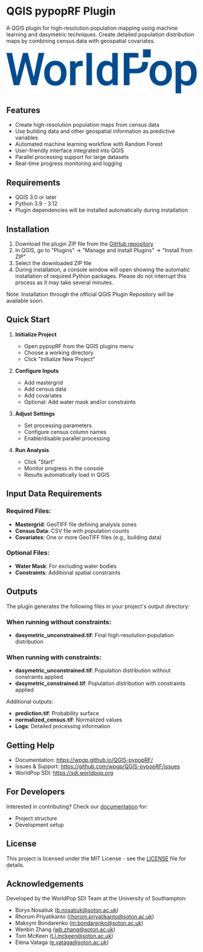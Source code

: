 # QGIS pypopRF Plugin

A QGIS plugin for high-resolution population mapping using machine learning and dasymetric techniques. Create detailed population distribution maps by combining census data with geospatial covariates.

![WorldPop SDI](wp_logo.png)

## Features

- Create high-resolution population maps from census data
- Use building data and other geospatial information as predictive variables
- Automated machine learning workflow with Random Forest
- User-friendly interface integrated into QGIS
- Parallel processing support for large datasets
- Real-time progress monitoring and logging

## Requirements

- QGIS 3.0 or later
- Python 3.9 - 3.12
- Plugin dependencies will be installed automatically during installation

## Installation

1. Download the plugin ZIP file from the [GitHub repository](https://github.com/wpgp/QGIS-pypopRF/releases)
2. In QGIS, go to "Plugins" → "Manage and Install Plugins" → "Install from ZIP"
3. Select the downloaded ZIP file
4. During installation, a console window will open showing the automatic installation of required Python packages. Please do not interrupt this process as it may take several minutes.

Note: Installation through the official QGIS Plugin Repository will be available soon.


## Quick Start

1. **Initialize Project**
   - Open pypopRF from the QGIS plugins menu
   - Choose a working directory
   - Click "Initialize New Project"

2. **Configure Inputs**
   - Add mastergrid
   - Add census data
   - Add covariates
   - Optional: Add water mask and/or constraints

3. **Adjust Settings**
   - Set processing parameters
   - Configure census column names
   - Enable/disable parallel processing

4. **Run Analysis**
   - Click "Start"
   - Monitor progress in the console
   - Results automatically load in QGIS

## Input Data Requirements

### Required Files:
- **Mastergrid**: GeoTIFF file defining analysis zones
- **Census Data**: CSV file with population counts
- **Covariates**: One or more GeoTIFF files (e.g., building data)

### Optional Files:
- **Water Mask**: For excluding water bodies
- **Constraints**: Additional spatial constraints

## Outputs

The plugin generates the following files in your project's output directory:

### When running without constraints:
- **dasymetric_unconstrained.tif**: Final high-resolution population distribution

### When running with constraints:
- **dasymetric_unconstrained.tif**: Population distribution without constraints applied
- **dasymetric_constrained.tif**: Population distribution with constraints applied

Additional outputs:
- **prediction.tif**: Probability surface
- **normalized_census.tif**: Normalized values
- **Logs**: Detailed processing information


## Getting Help

- Documentation: https://wpgp.github.io/QGIS-pypopRF/
- Issues & Support: https://github.com/wpgp/QGIS-pypopRF/issues
- WorldPop SDI: https://sdi.worldpop.org

## For Developers

Interested in contributing? Check our [documentation](https://wpgp.github.io/QGIS-pypopRF/developers/) for:
- Project structure
- Development setup

## License

This project is licensed under the MIT License - see the [LICENSE](LICENSE) file for details.

## Acknowledgements

Developed by the WorldPop SDI Team at the University of Southampton:
- Borys Nosatiuk (b.nosatiuk@soton.ac.uk)
- Rhorom Priyatikanto (rhorom.priyatikanto@soton.ac.uk)
- Maksym Bondarenko (m.bondarenko@soton.ac.uk)
- Wenbin Zhang (wb.zhang@soton.ac.uk)
- Tom McKeen (t.l.mckeen@soton.ac.uk)
- Elena Vataga (e.vataga@soton.ac.uk)
